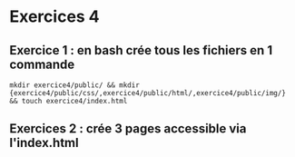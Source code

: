 # Exercices 4

## Exercice 1 : en bash crée tous les fichiers en 1 commande

```
mkdir exercice4/public/ && mkdir {exercice4/public/css/,exercice4/public/html/,exercice4/public/img/} && touch exercice4/index.html
```

## Exercices 2 : crée 3 pages accessible via l'index.html